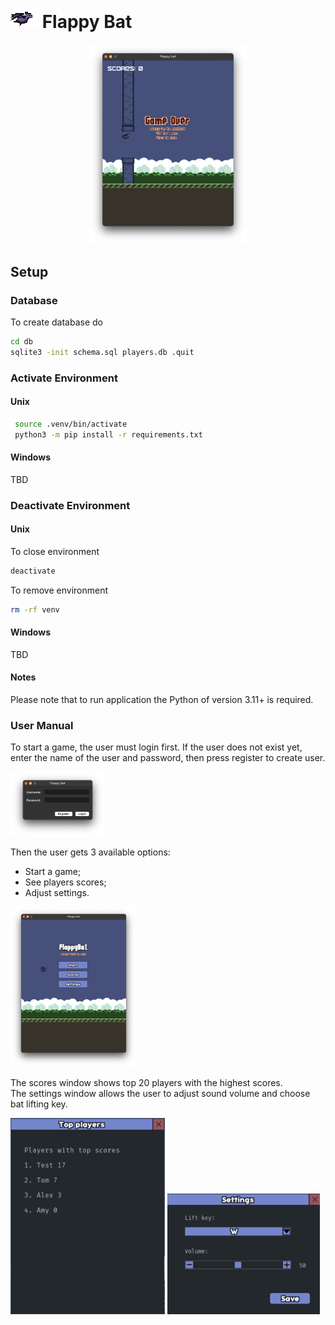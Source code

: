# ![bat](./images/bat_mid.png) Flappy Bat

<p align="center" width="100%">
    <img src="docs/game.png" width=50% height=50%>
</p>

## Setup 

### Database

To create database do
```bash
cd db
sqlite3 -init schema.sql players.db .quit
```

### Activate Environment

#### Unix

```bash
 source .venv/bin/activate                 
 python3 -m pip install -r requirements.txt
```

#### Windows

TBD

### Deactivate Environment

#### Unix

To close environment
```bash
deactivate
```
To remove environment
```bash
rm -rf venv
```

#### Windows

TBD

#### Notes

Please note that to run application the Python of version 3.11+ is required.

### User Manual

To start a game, the user must login first. If the user does not exist yet, enter the name of the user and password, then press register to create user.

<img src="docs/login.png" width=30%>

Then the user gets 3 available options:
- Start a game;
- See players scores;
- Adjust settings.

<img src="docs/menu.png" width=40%>

The scores window shows top 20 players with the highest scores.   
The settings window allows the user to adjust sound volume and choose bat lifting key.

<img src="docs/scores.png" height=314px>&nbsp;<img src="docs/settings.png" width=244px>
